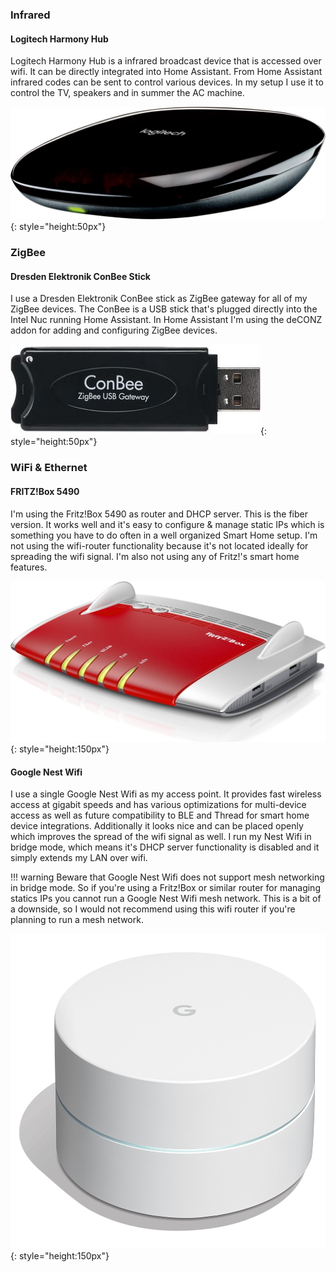 ### Infrared

#### Logitech Harmony Hub
Logitech Harmony Hub is a infrared broadcast device that is accessed over wifi. It can be directly integrated into Home Assistant. From Home Assistant infrared codes can be sent to control various devices. In my setup I use it to control the TV, speakers and in summer the AC machine.

![Logitech Harmony Hub](images/logitech_harmony_hub.jpg){: style="height:50px"}

### ZigBee

#### Dresden Elektronik ConBee Stick
I use a Dresden Elektronik ConBee stick as ZigBee gateway for all of my ZigBee devices. The ConBee is a USB stick that's plugged directly into the Intel Nuc running Home Assistant. In Home Assistant I'm using the deCONZ addon for adding and configuring ZigBee devices.

![ConBee](images/conbee.jpg){: style="height:50px"}

### WiFi & Ethernet

#### FRITZ!Box 5490
I'm using the Fritz!Box 5490 as router and DHCP server. This is the fiber version. It works well and it's easy to configure & manage static IPs which is something you have to do often in a well organized Smart Home setup. I'm not using the wifi-router functionality because it's not located ideally for spreading the wifi signal. I'm also not using any of Fritz!'s smart home features.

![FRITZ!Box 5490](images/fritzbox5490.jpg){: style="height:150px"}

#### Google Nest Wifi
I use a single Google Nest Wifi as my access point. It provides fast wireless access at gigabit speeds and has various optimizations for multi-device access as well as future compatibility to BLE and Thread for smart home device integrations. Additionally it looks nice and can be placed openly which improves the spread of the wifi signal as well. I run my Nest Wifi in bridge mode, which means it's DHCP server functionality is disabled and it simply extends my LAN over wifi.

!!! warning
    Beware that Google Nest Wifi does not support mesh networking in bridge mode. So if you're using a Fritz!Box or similar router for managing statics IPs you cannot run a Google Nest Wifi mesh network. This is a bit of a downside, so I would not recommend using this wifi router if you're planning to run a mesh network.

![Google Wifi](images/google_wifi.jpg){: style="height:150px"}